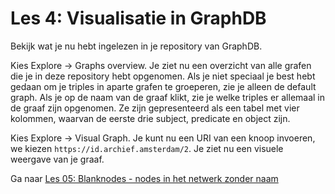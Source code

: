 # Les 4: Visualisatie in GraphDB
Bekijk wat je nu hebt ingelezen in je repository van GraphDB.

Kies Explore -> Graphs overview. Je ziet nu een overzicht van alle grafen die je in deze repository hebt opgenomen. Als je niet speciaal je best hebt gedaan om je triples in aparte grafen te groeperen, zie je alleen de default graph. Als je op de naam van de graaf klikt, zie je welke triples er allemaal in de graaf zijn opgenomen. Ze zijn gepresenteerd als een tabel met vier kolommen, waarvan de eerste drie subject, predicate en object zijn.

Kies Explore -> Visual Graph. Je kunt nu een URI van een knoop invoeren, we kiezen ```https://id.archief.amsterdam/2```. Je ziet nu een visuele weergave van je graaf.

Ga naar [Les 05: Blanknodes - nodes in het netwerk zonder naam](les05.md)
